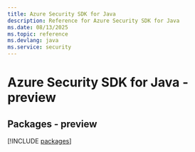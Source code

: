 ```yaml
---
title: Azure Security SDK for Java
description: Reference for Azure Security SDK for Java
ms.date: 08/13/2025
ms.topic: reference
ms.devlang: java
ms.service: security
---
```

# Azure Security SDK for Java - preview
## Packages - preview
[!INCLUDE [packages](security-index.md)]
